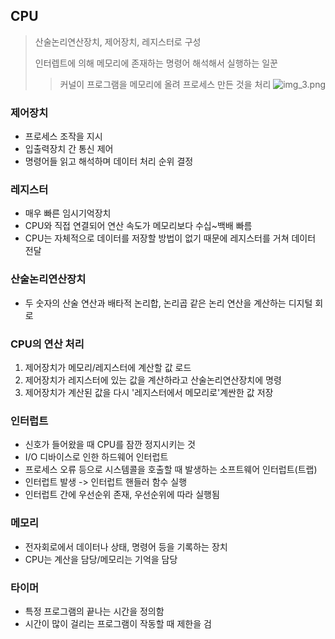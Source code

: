 ## CPU
> 산술논리연산장치, 제어장치, 레지스터로 구성
> 
> 인터렙트에 의해 메모리에 존재하는 명령어 해석해서 실행하는 일꾼
> > 커널이 프로그램을 메모리에 올려 프로세스 만든 것을 처리
> > ![img_3.png](../img_3.png)
### 제어장치
- 프로세스 조작을 지시
- 입출력장치 간 통신 제어
- 명령어들 읽고 해석하며 데이터 처리 순위 결정

### 레지스터
- 매우 빠른 임시기억장치
- CPU와 직접 연결되어 연산 속도가 메모리보다 수십~백배 빠름
- CPU는 자체적으로 데이터를 저장할 방법이 없기 때문에 레지스터를 거쳐 데이터 전달

### 산술논리연산장치
- 두 숫자의 산술 연산과 배타적 논리합, 논리곱 같은 논리 연산을 계산하는 디지털 회로

### CPU의 연산 처리
1. 제어장치가 메모리/레지스터에 계산할 값 로드
2. 제어장치가 레지스터에 있는 값을 계산하라고 산술논리연산장치에 명령
3. 제어장치가 계산된 값을 다시 '레지스터에서 메모리로'계싼한 값 저장

### 인터럽트
- 신호가 들어왔을 때 CPU를 잠깐 정지시키는 것
- I/O 디바이스로 인한 하드웨어 인터럽트 
- 프로세스 오류 등으로 시스템콜을 호출할 때 발생하는 소프트웨어 인터럽트(트랩)
- 인터럽트 발생 -> 인터럽트 핸들러 함수 실행
- 인터럽트 간에 우선순위 존재, 우선순위에 따라 실행됨

### 메모리
- 전자회로에서 데이터나 상태, 명령어 등을 기록하는 장치
- CPU는 계산을 담당/메모리는 기억을 담당

### 타이머
- 특정 프로그램의 끝나는 시간을 정의함
- 시간이 많이 걸리는 프로그램이 작동할 때 제한을 검
